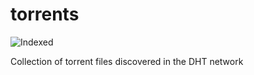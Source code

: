 torrents 
========
![Indexed](https://img.shields.io/badge/indexed-138040-blue)

Collection of torrent files discovered in the DHT network
